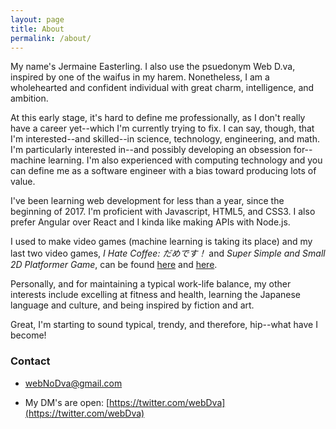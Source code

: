 ```yaml
---
layout: page
title: About
permalink: /about/
---
```


My name's Jermaine Easterling. I also use the psuedonym Web D.va, inspired by one of the waifus in my harem. Nonetheless, I am a wholehearted and confident individual with great charm, intelligence, and ambition.

At this early stage, it's hard to define me professionally, as I don't really have a career yet--which I'm currently trying to fix. I can say, though, that I'm interested--and skilled--in science, technology, engineering, and math. I'm particularly interested in--and possibly developing an obsession for--machine learning. I'm also experienced with computing technology and you can define me as a software engineer with a bias toward producing lots of value.

I've been learning web development for less than a year, since the beginning of 2017. I'm proficient with Javascript, HTML5, and CSS3. I also prefer Angular over React and I kinda like making APIs with Node.js.

I used to make video games (machine learning is taking its place) and my last two video games, *I Hate Coffee: だめです！* and *Super Simple and Small 2D Platformer Game*, can be found [here](https://webdva.github.io/I-Hate-Coffee-/public_html/) and [here](https://webdva.github.io/Super-Simple-and-Small-2D-Platformer-Game/public_html/index.html).

Personally, and for maintaining a typical work-life balance, my other interests include excelling at fitness and health, learning the Japanese language and culture, and being inspired by fiction and art.

Great, I'm starting to sound typical, trendy, and therefore, hip--what have I become!

### Contact

 * [webNoDva@gmail.com](mailto:webNoDva@gmail.com)

 * My DM's are open: [https://twitter.com/webDva](https://twitter.com/webDva)